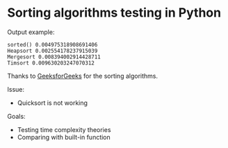 # Sorting algorithms testing in Python

Output example:
```
sorted() 0.004975318908691406
Heapsort 0.002554178237915039
Mergesort 0.008394002914428711
Timsort 0.009630203247070312
```

Thanks to [GeeksforGeeks](https://www.geeksforgeeks.org/) for the sorting algorithms.

Issue:
- Quicksort is not working

Goals:
- Testing time complexity theories
- Comparing with built-in function

